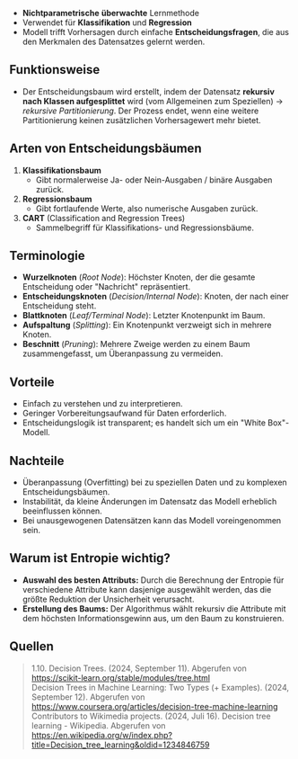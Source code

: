 - **Nichtparametrische** **überwachte** Lernmethode
- Verwendet für **Klassifikation** und **Regression**
- Modell trifft Vorhersagen durch einfache **Entscheidungsfragen**, die aus den Merkmalen des Datensatzes gelernt werden.

## Funktionsweise
- Der Entscheidungsbaum wird erstellt, indem der Datensatz **rekursiv nach Klassen aufgesplittet** wird (vom Allgemeinen zum Speziellen) -> *rekursive Partitionierung*. Der Prozess endet, wenn eine weitere Partitionierung keinen zusätzlichen Vorhersagewert mehr bietet.

## Arten von Entscheidungsbäumen
1. **Klassifikationsbaum**
   - Gibt normalerweise Ja- oder Nein-Ausgaben / binäre Ausgaben zurück.
2. **Regressionsbaum**
   - Gibt fortlaufende Werte, also numerische Ausgaben zurück.
3. **CART** (Classification and Regression Trees)
   - Sammelbegriff für Klassifikations- und Regressionsbäume.

## Terminologie
- **Wurzelknoten** (*Root Node*): Höchster Knoten, der die gesamte Entscheidung oder "Nachricht" repräsentiert.
- **Entscheidungsknoten** (*Decision/Internal Node*): Knoten, der nach einer Entscheidung steht.
- **Blattknoten** (*Leaf/Terminal Node*): Letzter Knotenpunkt im Baum.
- **Aufspaltung** (*Splitting*): Ein Knotenpunkt verzweigt sich in mehrere Knoten.
- **Beschnitt** (*Pruning*): Mehrere Zweige werden zu einem Baum zusammengefasst, um Überanpassung zu vermeiden.

## Vorteile
- Einfach zu verstehen und zu interpretieren.
- Geringer Vorbereitungsaufwand für Daten erforderlich.
- Entscheidungslogik ist transparent; es handelt sich um ein "White Box"-Modell.

## Nachteile
- Überanpassung (Overfitting) bei zu speziellen Daten und zu komplexen Entscheidungsbäumen.
- Instabilität, da kleine Änderungen im Datensatz das Modell erheblich beeinflussen können.
- Bei unausgewogenen Datensätzen kann das Modell voreingenommen sein.

## Warum ist Entropie wichtig?
- **Auswahl des besten Attributs:** Durch die Berechnung der Entropie für verschiedene Attribute kann dasjenige ausgewählt werden, das die größte Reduktion der Unsicherheit verursacht.
- **Erstellung des Baums:** Der Algorithmus wählt rekursiv die Attribute mit dem höchsten Informationsgewinn aus, um den Baum zu konstruieren.

## Quellen

> 1.10. Decision Trees. (2024, September 11). Abgerufen von https://scikit-learn.org/stable/modules/tree.html  
> Decision Trees in Machine Learning: Two Types (+ Examples). (2024, September 12). Abgerufen von https://www.coursera.org/articles/decision-tree-machine-learning  
> Contributors to Wikimedia projects. (2024, Juli 16). Decision tree learning - Wikipedia. Abgerufen von https://en.wikipedia.org/w/index.php?title=Decision_tree_learning&oldid=1234846759
